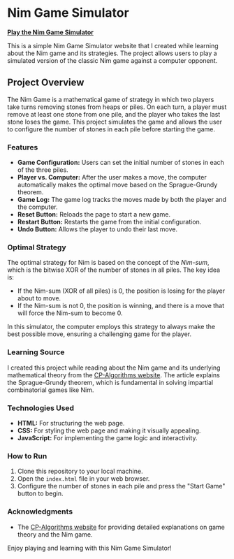# Nim Game Simulator
[**Play the Nim Game Simulator**](https://hetvi3012.github.io/Nim-Game)



This is a simple Nim Game Simulator website that I created while learning about the Nim game and its strategies. The project allows users to play a simulated version of the classic Nim game against a computer opponent.

## Project Overview

The Nim Game is a mathematical game of strategy in which two players take turns removing stones from heaps or piles. On each turn, a player must remove at least one stone from one pile, and the player who takes the last stone loses the game. This project simulates the game and allows the user to configure the number of stones in each pile before starting the game.

### Features

- **Game Configuration:** Users can set the initial number of stones in each of the three piles.
- **Player vs. Computer:** After the user makes a move, the computer automatically makes the optimal move based on the Sprague-Grundy theorem.
- **Game Log:** The game log tracks the moves made by both the player and the computer.
- **Reset Button:** Reloads the page to start a new game.
- **Restart Button:** Restarts the game from the initial configuration.
- **Undo Button:** Allows the player to undo their last move.

### Optimal Strategy

The optimal strategy for Nim is based on the concept of the *Nim-sum*, which is the bitwise XOR of the number of stones in all piles. The key idea is:

- If the Nim-sum (XOR of all piles) is 0, the position is losing for the player about to move.
- If the Nim-sum is not 0, the position is winning, and there is a move that will force the Nim-sum to become 0.

In this simulator, the computer employs this strategy to always make the best possible move, ensuring a challenging game for the player.

### Learning Source

I created this project while reading about the Nim game and its underlying mathematical theory from the [CP-Algorithms website](https://cp-algorithms.com/game_theory/sprague-grundy-nim.html). The article explains the Sprague-Grundy theorem, which is fundamental in solving impartial combinatorial games like Nim.

### Technologies Used

- **HTML:** For structuring the web page.
- **CSS:** For styling the web page and making it visually appealing.
- **JavaScript:** For implementing the game logic and interactivity.

### How to Run

1. Clone this repository to your local machine.
2. Open the `index.html` file in your web browser.
3. Configure the number of stones in each pile and press the "Start Game" button to begin.

### Acknowledgments

- The [CP-Algorithms website](https://cp-algorithms.com) for providing detailed explanations on game theory and the Nim game.
  
Enjoy playing and learning with this Nim Game Simulator!
